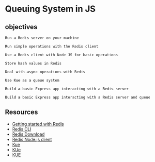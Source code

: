 # Queuing System in JS

## objectives

    Run a Redis server on your machine

    Run simple operations with the Redis client

    Use a Redis client with Node JS for basic operations

    Store hash values in Redis

    Deal with async operations with Redis

    Use Kue as a queue system

    Build a basic Express app interacting with a Redis server

    Build a basic Express app interacting with a Redis server and queue

## Resources

- [Getting started with Redis](https://redis.io/docs/getting-started/)
- [Redis CLI](https://redis.io/docs/ui/cli/)
- [Redis Download](https://redis.io/)
- [Redis Node.js client](https://github.com/redis/node-redis)
- [Kue](https://github.com/Automattic/kue)
- [KUe](https://github.com/Automattic/kue-examples)
- [KUE](https://github.com/Automattic/kue-examples/tree/master/examples/redis-queue)